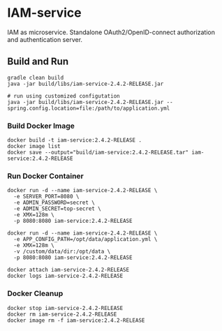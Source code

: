 # IAM-service
IAM as microservice. Standalone OAuth2/OpenID-connect authorization and authentication server. 

## Build and Run
```
gradle clean build
java -jar build/libs/iam-service-2.4.2-RELEASE.jar

# run using customized configutation
java -jar build/libs/iam-service-2.4.2-RELEASE.jar --spring.config.location=file:/path/to/application.yml
```

### Build Docker Image 
```
docker build -t iam-service:2.4.2-RELEASE .
docker image list
docker save --output="build/iam-service:2.4.2-RELEASE.tar" iam-service:2.4.2-RELEASE
```

### Run Docker Container
```
docker run -d --name iam-service-2.4.2-RELEASE \
  -e SERVER_PORT=8080 \
  -e ADMIN_PASSWORD=secret \
  -e ADMIN_SECRET=top-secret \
  -e XMX=128m \
  -p 8080:8080 iam-service:2.4.2-RELEASE

docker run -d --name iam-service-2.4.2-RELEASE \
  -e APP_CONFIG_PATH=/opt/data/application.yml \
  -e XMX=128m \
  -v /custom/data/dir:/opt/data \
  -p 8080:8080 iam-service:2.4.2-RELEASE

docker attach iam-service-2.4.2-RELEASE
docker logs iam-service-2.4.2-RELEASE
```
### Docker Cleanup 
```
docker stop iam-service-2.4.2-RELEASE
docker rm iam-service-2.4.2-RELEASE
docker image rm -f iam-service:2.4.2-RELEASE
```
